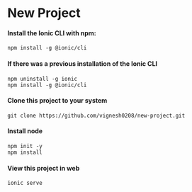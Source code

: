 # New Project

#### Install the Ionic CLI with npm:

```
npm install -g @ionic/cli
```

#### If there was a previous installation of the Ionic CLI

```
npm uninstall -g ionic
npm install -g @ionic/cli
```

#### Clone this project to your system

```
git clone https://github.com/vignesh0208/new-project.git
```

#### Install node

```
npm init -y
npm install
```

#### View this project in web

```
ionic serve
```